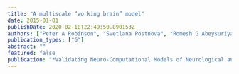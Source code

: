 ```yaml
---
title: "A multiscale “working brain” model"
date: 2015-01-01
publishDate: 2020-02-18T22:49:50.890153Z
authors: ["Peter A Robinson", "Svetlana Postnova", "Romesh G Abeysuriya", "Jong Won Kim", "James A Roberts", "Lauren McKenzie-Sell", "Angela Karanjai", "Cliff C Kerr", "Felix Fung", "R Anderson", " others"]
publication_types: ["6"]
abstract: ""
featured: false
publication: "*Validating Neuro-Computational Models of Neurological and Psychiatric Disorders*"
---
```


